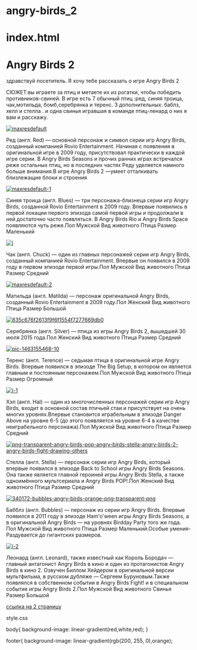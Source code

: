 # angry-birds_2
# index.html

<html>
  <link rel= "stylesheet"href="style.css"/>
 <body>
 <h1> Angry Birds 2 </h1>
 <p> здравствуй посетитель. Я хочу тебе рассказать о игре Angry Birds 2</p>

 <p> СЮЖЕТ:вы играете за птиц и метаете их из рогатки, чтобы победить противников-свиней. В игре есть 7 обычный птиц :ред, синяя троица, чак,мотильда, бомб,серебрянка и теренс. 3 дополнительных: баблз, хелл и стелла .  и одна свинья игравшая в команде птиц-ленард о них я вам и расскажу. </p>
<a href="https://ibb.co/23pQPpR"><img src="https://i.ibb.co/YBVM8VJ/maxresdefault.jpg" alt="maxresdefault" border="0"></a>
<p>Ред (англ. Red) — основной персонаж и символ серии игр Angry Birds, созданный компанией Rovio Entertainment. Начиная с появления в оригинальной игре в 2009 году, присутствовал практически в каждой игре серии. В Angry Birds Seasons и прочих ранних играх встречался реже остальных птиц, но в последних частях Реду уделяется намного больше внимания.В игре Angry Birds 2 —умеет отталкивать близлежащие блоки и строения</p>
<a href="https://ibb.co/QFhp6TB"><img src="https://i.ibb.co/XZ6jzKB/maxresdefault-1.jpg" alt="maxresdefault-1" border="0"></a>
<p>Синяя троица (англ. Blues) — три персонажа-близнеца серии игр Angry Birds, созданной Rovio Entertainment в 2009 году. Впервые появились в первой локации первого эпизода самой первой игры и продолжали в ней достаточно часто появляться. В Angry Birds Rio и Angry Birds Space появляются чуть реже.Пол	Мужской
Вид животного	Птица
Размер	Маленький</p>
<a href="https://imgbb.com/"><img src="https://i.ibb.co/F0J52z5/i.webp" alt="i" border="0"></a>
<p>Чак (англ. Chuck) — oдин из главных персонажей серии игр Angry Birds, созданный компанией Rovio Entertainment. Впервые он появился в 2009 году в первом эпизоде первой игры.Пол	Мужской
Вид животного	Птица
Размер	Средний </p>
<a href="https://ibb.co/VjBdhKM"><img src="https://i.ibb.co/j64dxp3/maxresdefault-2.jpg" alt="maxresdefault-2" border="0"></a>
<p> Матильда (англ. Matilda) — персонаж оригинальной Angry Birds, созданный Rovio Entertainment в 2009 году.Пол	Женский
Вид животного	Птица
Размер	Большой</p>
<a href="https://ibb.co/v3PgJsm"><img src="https://i.ibb.co/7nW8GgV/835c676f2613f9f6f1554f7277669db0.jpg" alt="835c676f2613f9f6f1554f7277669db0" border="0"></a>
<p>Серебрянка (англ. Silver) — птица из игры Angry Birds 2, вышедшей 30 июля 2015 года.Пол	Женский
Вид животного	Птица
Размер	Средний</p>
<a href="https://ibb.co/ThLXh4V"><img src="https://i.ibb.co/HgdvgtW/pic-1463155468-10.png" alt="pic-1463155468-10" border="0"></a>
<p>Теренс (англ. Terence) — седьмая птица в оригинальной игре Angry Birds. Впервые появился в эпизоде The Big Setup, в котором он является главным и постоянным персонажем.Пол	Мужской
Вид животного	Птица
Размер	Огромный</p>
<a href="https://imgbb.com/"><img src="https://i.ibb.co/j4Fv024/i-1.webp" alt="i-1" border="0"></a>
<p>Хэл (англ. Hal) — один из многочисленных персонажей серии игр Angry Birds, входит в основной состав птичьей стаи и присутствует на очень многих уровнях.Впервые становится играбельным в эпизоде Danger Above на уровне 6-5 (до этого появляется на уровне 6-4 в качестве неиграбельного персонажа).Пол	Мужской
Вид животного	Птица
Размер	Средний</p>
<a href="https://ibb.co/r3zNNKR"><img src="https://i.ibb.co/cwZVVKS/png-transparent-angry-birds-pop-angry-birds-stella-angry-birds-2-angry-birds-fight-drawing-others.png" alt="png-transparent-angry-birds-pop-angry-birds-stella-angry-birds-2-angry-birds-fight-drawing-others" border="0"></a>
<p> Стелла (англ. Stella) — персонаж серии игр Angry Birds, который впервые появился в эпизоде Back to School игры Angry Birds Seasons. Она также является главной героиней игры Angry Birds Stella, а также одноимённого мультсериала и Angry Birds POP!.Пол	Женский
Вид животного	Птица
Размер	Средний</p>
<a href="https://ibb.co/562xkGY"><img src="https://i.ibb.co/bP7RFQH/340172-bubbles-angry-birds-orange-png-transparent-png.jpg" alt="340172-bubbles-angry-birds-orange-png-transparent-png" border="0"></a>
<p> Бабблз (англ. Bubbles) — персонаж из серии игр Angry Birds. Впервые появился в 2011 году в эпизоде Ham'o'ween игры Angry Birds Seasons, а в оригинальной Angry Birds — на уровнях Birdday Party того же года. Пол	Мужской
Вид животного	Птица
Размер	Маленький.Особые умения-Раздувается до гигантских размеров.</p>
<a href="https://imgbb.com/"><img src="https://i.ibb.co/GJkc7tg/i-2.webp" alt="i-2" border="0"></a>
<p> Леонард (англ. Leonard), также известный как Король Бородач — главный антагонист Angry Birds в кино и один из протагонистов Angry Birds в кино 2. Озвучен Биллом Хейдером в оригинальной версии мультфильма, в русском дубляже — Сергеем Буруновым.Также появлялся в собственном событии в Angry Birds Fight! и в специальном событие игры Angry Birds 2.Пол	Мужской
Вид животного	Свинья
Размер	Большой</p>
    </body>
    <footer> 
        <a href="https://learn.algoritmika.org/lesson?lesson=6179&level=7&task=19291">
       <p> ссылка на 2 страницу</p>
        </a>
    </footer>
</html>
style.css

body{
    background-image: linear-gradient(red,white,red);
}

footer{
    background-image: linear-gradient(rgb(200, 255, 0),orange);

